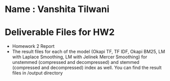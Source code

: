 # Name : Vanshita Tilwani

# Deliverable Files for HW2
- Homework 2 Report
- The result files for each of the model (Okapi TF, TF IDF, Okapi BM25, LM with Laplace Smoothing, LM with Jelinek Mercer Smoothing) for unstemmed (compressed and decompressed) and stemmed (compressed and decompressed) index as well. You can find the result files in /output directory